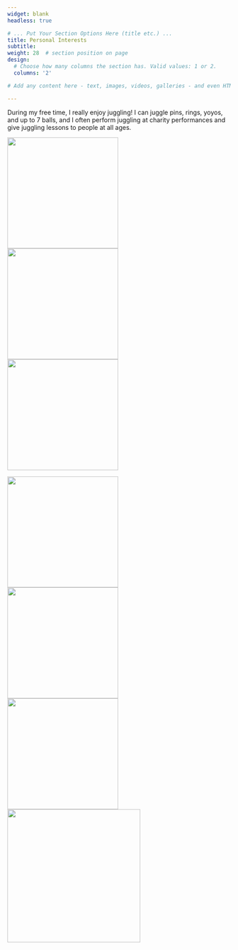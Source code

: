 ```yaml
---
widget: blank
headless: true

# ... Put Your Section Options Here (title etc.) ...
title: Personal Interests
subtitle:
weight: 28  # section position on page
design:
  # Choose how many columns the section has. Valid values: 1 or 2.
  columns: '2'

# Add any content here - text, images, videos, galleries - and even HTML code!

---
```

<p>During my free time, I really enjoy juggling! I can juggle pins, rings, yoyos, and up to 7 balls, and I often perform juggling at charity performances and give juggling lessons to people at all ages.</p>

<p>
<div class="row">
  <div class="column">
    <IMG SRC="uploads/7-ball.gif" width="250" >
  </div>
  <div class="column">
    <IMG SRC="uploads/ball-spin.gif" width="250" >
  </div>
  <div class="column">
    <IMG SRC="uploads/5-ball.gif" width="250" >
  </div>
</div>
</p>

<div class="row">
  <div class="column">
    <IMG SRC="uploads/blind-juggle.gif" width="250" >
  </div>
  <div class="column">
    <IMG SRC="uploads/yoyo.gif" width="250">
  </div>
  <div class="column">
    <IMG SRC="uploads/rings.gif" width="250">
  </div>
</div>


<IMG SRC="uploads/chef.gif" width="300" >




